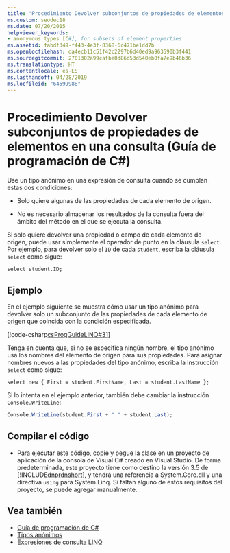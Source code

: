 ```yaml
---
title: 'Procedimiento Devolver subconjuntos de propiedades de elementos en una consulta: Guía de programación de C#'
ms.custom: seodec18
ms.date: 07/20/2015
helpviewer_keywords:
- anonymous types [C#], for subsets of element properties
ms.assetid: fabdf349-f443-4e3f-8368-6c471be1dd7b
ms.openlocfilehash: da4ecb11c51f42c2297b6d40ed9a963590b3f441
ms.sourcegitcommit: 2701302a99cafbe0d86d53d540eb0fa7e9b46b36
ms.translationtype: HT
ms.contentlocale: es-ES
ms.lasthandoff: 04/28/2019
ms.locfileid: "64599988"
---
```

# <a name="how-to-return-subsets-of-element-properties-in-a-query-c-programming-guide"></a>Procedimiento Devolver subconjuntos de propiedades de elementos en una consulta (Guía de programación de C#)
Use un tipo anónimo en una expresión de consulta cuando se cumplan estas dos condiciones:  
  
- Solo quiere algunas de las propiedades de cada elemento de origen.  
  
- No es necesario almacenar los resultados de la consulta fuera del ámbito del método en el que se ejecuta la consulta.  
  
 Si solo quiere devolver una propiedad o campo de cada elemento de origen, puede usar simplemente el operador de punto en la cláusula `select`. Por ejemplo, para devolver solo el `ID` de cada `student`, escriba la cláusula `select` como sigue:  
  
```  
select student.ID;  
```  
  
## <a name="example"></a>Ejemplo  
 En el ejemplo siguiente se muestra cómo usar un tipo anónimo para devolver solo un subconjunto de las propiedades de cada elemento de origen que coincida con la condición especificada.  
  
 [!code-csharp[csProgGuideLINQ#31](~/samples/snippets/csharp/VS_Snippets_VBCSharp/csProgGuideLINQ/CS/csRef30LangFeatures_2.cs#31)]  
  
 Tenga en cuenta que, si no se especifica ningún nombre, el tipo anónimo usa los nombres del elemento de origen para sus propiedades. Para asignar nombres nuevos a las propiedades del tipo anónimo, escriba la instrucción `select` como sigue:  
  
```  
select new { First = student.FirstName, Last = student.LastName };  
```  
  
 Si lo intenta en el ejemplo anterior, también debe cambiar la instrucción `Console.WriteLine`:  
  
```csharp  
Console.WriteLine(student.First + " " + student.Last);  
```  
  
## <a name="compiling-the-code"></a>Compilar el código  
  
- Para ejecutar este código, copie y pegue la clase en un proyecto de aplicación de la consola de Visual C# creado en Visual Studio. De forma predeterminada, este proyecto tiene como destino la versión 3.5 de [!INCLUDE[dnprdnshort](~/includes/dnprdnshort-md.md)], y tendrá una referencia a System.Core.dll y una directiva `using` para System.Linq. Si faltan alguno de estos requisitos del proyecto, se puede agregar manualmente.   
  
## <a name="see-also"></a>Vea también

- [Guía de programación de C#](../../../csharp/programming-guide/index.md)
- [Tipos anónimos](../../../csharp/programming-guide/classes-and-structs/anonymous-types.md)
- [Expresiones de consulta LINQ](../../../csharp/programming-guide/linq-query-expressions/index.md)
